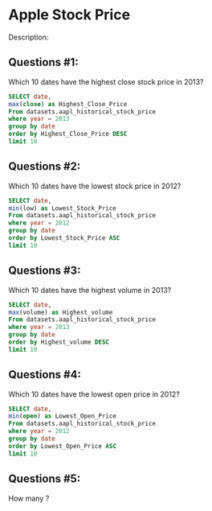 
# Apple Stock Price
Description:

## Questions #1:
Which 10 dates have the highest close stock price in 2013?
```sql
SELECT date,
max(close) as Highest_Close_Price
From datasets.aapl_historical_stock_price
where year = 2013
group by date
order by Highest_Close_Price DESC
limit 10
```

## Questions #2:
Which 10 dates have the lowest stock price in 2012?
```sql
SELECT date,
min(low) as Lowest_Stock_Price
From datasets.aapl_historical_stock_price
where year = 2012
group by date
order by Lowest_Stock_Price ASC
limit 10
```

## Questions #3:
Which 10 dates have the highest volume in 2013?
```sql
SELECT date,
max(volume) as Highest_volume
From datasets.aapl_historical_stock_price
where year = 2013
group by date
order by Highest_volume DESC
limit 10
```

## Questions #4:
Which 10 dates have the lowest open price in 2012?
```sql
SELECT date,
min(open) as Lowest_Open_Price
From datasets.aapl_historical_stock_price
where year = 2012
group by date
order by Lowest_Open_Price ASC
limit 10
```

## Questions #5:
How many ?
